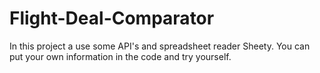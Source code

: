 # Flight-Deal-Comparator
In this project a use some API's and spreadsheet reader Sheety. You can put your own information in the code and try yourself.
